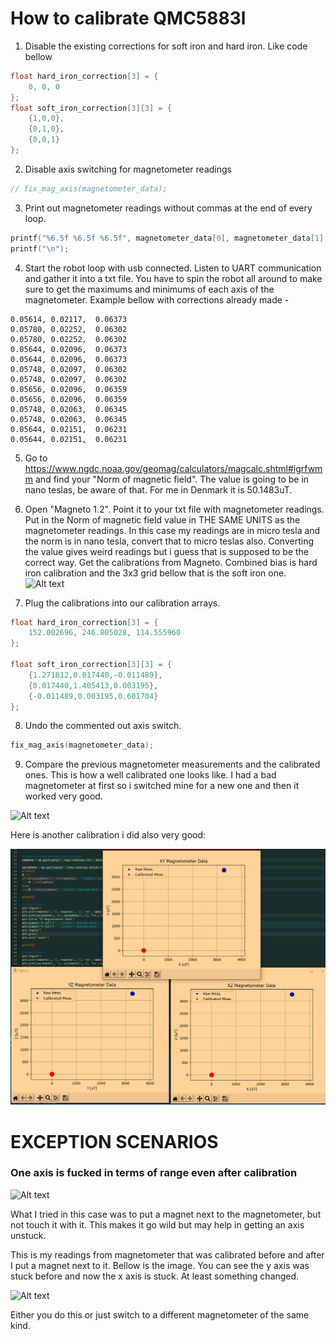 # How to calibrate QMC5883l

1. Disable the existing corrections for soft iron and hard iron. Like code bellow

```C
float hard_iron_correction[3] = {
    0, 0, 0
};
float soft_iron_correction[3][3] = {
    {1,0,0},
    {0,1,0},
    {0,0,1}
};
```

2. Disable axis switching for magnetometer readings

```C
// fix_mag_axis(magnetometer_data);
```

3. Print out magnetometer readings without commas at the end of every loop.

```C
printf("%6.5f %6.5f %6.5f", magnetometer_data[0], magnetometer_data[1], magnetometer_data[2]);
printf("\n"); 
```

4. Start the robot loop with usb connected. Listen to UART communication and gather it into a txt file. You have to spin the robot all around to make sure to get the maximums and minimums of each axis of the magnetometer. Example bellow with corrections already made - 

```
0.05614, 0.02117,  0.06373
0.05780, 0.02252,  0.06302
0.05780, 0.02252,  0.06302
0.05644, 0.02096,  0.06373
0.05644, 0.02096,  0.06373
0.05748, 0.02097,  0.06302
0.05748, 0.02097,  0.06302
0.05656, 0.02096,  0.06359
0.05656, 0.02096,  0.06359
0.05748, 0.02063,  0.06345
0.05748, 0.02063,  0.06345
0.05644, 0.02151,  0.06231
0.05644, 0.02151,  0.06231
```

5. Go to https://www.ngdc.noaa.gov/geomag/calculators/magcalc.shtml#igrfwmm and find your "Norm of magnetic field". The value is going to be in nano teslas, be aware of that. For me in Denmark it is 50.1483uT.

6. Open "Magneto 1.2". Point it to your txt file with magnetometer readings. Put in the Norm of magnetic field value in THE SAME UNITS as the magnetometer readings. In this case my readings are in micro tesla and the norm is in nano tesla, convert that to micro teslas also. Converting the value gives weird readings but i guess that is supposed to be the correct way. Get the calibrations from Magneto. Combined bias is hard iron calibration and the 3x3 grid bellow that is the soft iron one.
![Alt text](image.png)

7. Plug the calibrations into our calibration arrays.

```C
float hard_iron_correction[3] = {
    152.002696, 246.805028, 114.555960
};

float soft_iron_correction[3][3] = {
    {1.271812,0.017440,-0.011489},
    {0.017440,1.405413,0.003195},
    {-0.011489,0.003195,0.601704}
};
```

8. Undo the commented out axis switch.

```C
fix_mag_axis(magnetometer_data);
```

9. Compare the previous magnetometer measurements and the calibrated ones. This is how a well calibrated one looks like. I had a bad magnetometer at first so i switched mine for a new one and then it worked very good.

![Alt text](image-3.png)

Here is another calibration i did also very good:

![Alt text](../../../images/Magnetometer_calibrated_2.png)

# EXCEPTION SCENARIOS

### One axis is fucked in terms of range even after calibration

![Alt text](image-1.png)

What I tried in this case was to put a magnet next to the magnetometer, but not touch it with it. This makes it go wild but may help in getting an axis unstuck.

This is my readings from magnetometer that was calibrated before and after I put a magnet next to it. Bellow is the image. You can see the y axis was stuck before and now the x axis is stuck. At least something changed.

![Alt text](image-2.png)

Either you do this or just switch to a different magnetometer of the same kind.